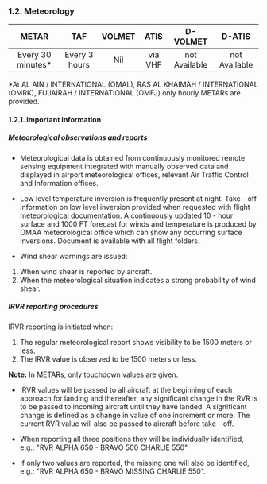 ### 	1.2. Meteorology

|       METAR       |      TAF      | VOLMET |  ATIS   |   D-VOLMET    |    D-ATIS     |
| :---------------: | :-----------: | :----: | :-----: | :-----------: | :-----------: |
| Every 30 minutes* | Every 3 hours |  Nil   | via VHF | not Available | not Available |

*At AL AIN / INTERNATIONAL (OMAL), RAS AL KHAIMAH / INTERNATIONAL (OMRK), FUJAIRAH / INTERNATIONAL (OMFJ) only hourly METARs are provided. 

#### 1.2.1. Important information

##### Meteorological observations and reports

- Meteorological data is obtained from continuously monitored remote sensing equipment integrated with manually observed data and displayed in airport meteorological offices, relevant Air Traffic Control and Information offices.

- Low level temperature inversion is frequently present at night. Take - off information on low level inversion provided when requested with flight meteorological documentation.
  A continuously updated 10 - hour surface and 1000 FT forecast for winds and temperature is produced by OMAA meteorological office which can show any occurring surface inversions. Document is available with all flight folders.

-  Wind shear warnings are issued:

  1. When wind shear is reported by aircraft.
2. When the meteorological situation indicates a strong probability of wind shear.
  

##### IRVR reporting procedures

IRVR reporting is initiated when:

1. The regular meteorological report shows visibility to be 1500 meters or less.
2. The IRVR value is observed to be 1500 meters or less.

**Note:** In METARs, only touchdown values are given.

- IRVR values will be passed to all aircraft at the beginning of each approach for landing and thereafter, any significant change in the RVR is to be passed to incoming aircraft until they have landed. A significant change is defined as a change in value of one increment or more. The current RVR value will also be passed to aircraft before take - off.

- When reporting all three positions they will be individually identified, e.g.:
  "RVR ALPHA 650 - BRAVO 500 CHARLIE 550"

- If only two values are reported, the missing one will also be identified, e.g.:
  "RVR ALPHA 650 - BRAVO MISSING CHARLIE 550".